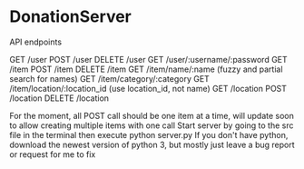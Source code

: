 # DonationServer

API endpoints

GET /user 
POST /user 
DELETE /user 
GET /user/:username/:password 
GET /item 
POST /item 
DELETE /item 
GET /item/name/:name (fuzzy and partial search for names) 
GET /item/category/:category 
GET /item/location/:location_id (use location_id, not name) 
GET /location 
POST /location 
DELETE /location 
 
For the moment, all POST call should be one item at a time, will update soon to allow creating multiple items with one call 
Start server by going to the src file in the terminal then execute python server.py 
If you don't have python, download the newest version of python 3, but mostly just leave a bug report or request for me to fix 
